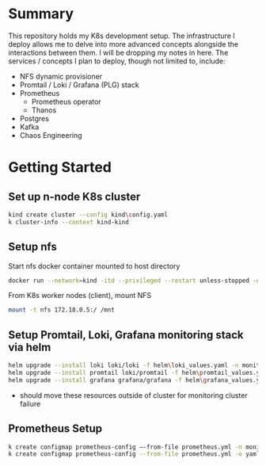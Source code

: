 # Summary

This repository holds my K8s development setup. The infrastructure I deploy allows me to delve into more advanced concepts alongside the interactions between them. I will be dropping my notes in here. The services / concepts I plan to deploy, though not limited to, include: 

- NFS dynamic provisioner
- Promtail / Loki / Grafana (PLG) stack
- Prometheus
  - Prometheus operator
  - Thanos
- Postgres
- Kafka
- Chaos Engineering


# Getting Started

## Set up n-node K8s cluster

```Bash
kind create cluster --config kind\config.yaml
k cluster-info --context kind-kind
```


## Setup nfs
Start nfs docker container mounted to host directory
```Bash
docker run --network=kind -itd --privileged --restart unless-stopped -e SHARED_DIRECTORY=/data -v //d/data/nfs-storage:/data -p 2049:2049 itsthenetwork/nfs-server-alpine:12
```
From K8s worker nodes (client), mount NFS
```Bash
mount -t nfs 172.18.0.5:/ /mnt
```

## Setup Promtail, Loki, Grafana monitoring stack via helm
```Bash
helm upgrade --install loki loki/loki -f helm\loki_values.yaml -n monitoring
helm upgrade --install promtail loki/promtail -f helm\promtail_values.yaml -n monitoring
helm upgrade --install grafana grafana/grafana -f helm\grafana_values.yaml -n monitoring
```  
- should move these resources outside of cluster for monitoring cluster failure


## Prometheus Setup
```Bash
k create configmap prometheus-config —-from-file prometheus.yml -n monitoring
k create configmap prometheus-config --from-file prometheus.yml -o yaml --dry-run | k replace -f -
```

